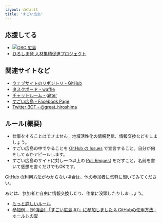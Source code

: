 ```yaml
---
layout: default
title: 'すごい広島'
---
```


## 応援してる

* [![OSC 広島](http://www.ospn.jp/osc2014-hiroshima/pdf/OSC2014_Hiroshima_flyer_web.jpg)](http://www.ospn.jp/osc2014-hiroshima/)
* [ひろしま発 人材集積促進プロジェクト](http://hiro-hata.com/)

## 関連サイトなど

* [ウェブサイトのリポジトリ - GitHub](https://github.com/great-h/)
* [タスクボード - waffle](https://waffle.io/great-h/great-h.github.io)
* [チャットルーム - gitter](https://gitter.im/great-h)
* [すごい広島 - Facebook Page](https://www.facebook.com/great.hiroshima)
* [Twitter BOT - @great_hiroshima](https://twitter.com/great_hiroshima)

## ルール(概要)

* 仕事をすることはできません。地域活性化の情報発信、情報交換などをしましょう。
* すごい広島の中でやることを [GitHub の Issues](https://github.com/great-h/great-h.github.io/issues?state=open) で宣言すること。自分が何をしてるかアピールします。
* すごい広島のサイトに対し一つ以上の [Pull Request](https://github.com/great-h/great-h.github.io/pulls) をだすこと。名前を書いて感想を書くだけでもOKです。

GitHub の利用方法がわからない場合は、他の参加者に気軽に聞いてみてください。

あとは、参加者と自由に情報交換したり、作業に没頭したりしましょう。

* [もっと詳しいルール](/rule.html)
* [参加例 - [勉強会] 「すごい広島 #7」に参加しました & GitHubの使用方法 - オールトの雲](http://ooltcloud.expressweb.jp/201307/article_04231557.html)
